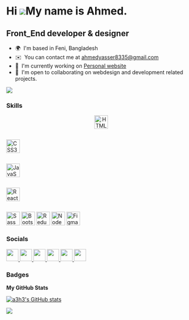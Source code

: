 # Hi ![](https://user-images.githubusercontent.com/18350557/176309783-0785949b-9127-417c-8b55-ab5a4333674e.gif)My name is Ahmed.

## Front_End developer & designer

- 🌍  I'm based in Feni, Bangladesh
- ✉️  You can contact me at [ahmedyasser8335@gmail.com](mailto:ahmedyasser8335@gmail.com)
- 🚀  I'm currently working on [Personal website](https://a3h3.github.io/ahmed_yasser/)
- 🤝  I'm open to collaborating on webdesign and development related projects.

<a href="https://x.com/Ahmed550981/" target="_blank" rel="noreferrer"><img
src="https://img.shields.io/twitter/follow/coderamrin?logo=twitter&style=for-the-badge&color=0891b2&labelColor=312e81"
/></a>

### Skills

<p align="center">

<img src="https://raw.githubusercontent.com/danielcranney/readme-generator/main/public/icons/skills/html5-colored.svg" width="36" height="36" alt="HTML5" />
<pre></pre>
<img src="https://raw.githubusercontent.com/danielcranney/readme-generator/main/public/icons/skills/css3-colored.svg" width="36" height="36" alt="CSS3" />
<pre></pre>
<img src="https://raw.githubusercontent.com/danielcranney/readme-generator/main/public/icons/skills/javascript-colored.svg" width="36" height="36" alt="JavaScript" />
<pre></pre>
<img src="https://raw.githubusercontent.com/danielcranney/readme-generator/main/public/icons/skills/react-colored.svg" width="36" height="36" alt="React" />
<pre></pre>
<img src="https://raw.githubusercontent.com/danielcranney/readme-generator/main/public/icons/skills/sass-colored.svg" width="36" height="36" alt="Sass" />

<img src="https://raw.githubusercontent.com/danielcranney/readme-generator/main/public/icons/skills/bootstrap-colored.svg" width="36" height="36" alt="Bootstrap" />

<img src="https://raw.githubusercontent.com/danielcranney/readme-generator/main/public/icons/skills/redux-colored.svg" width="36" height="36" alt="Redux" />

<img src="https://raw.githubusercontent.com/danielcranney/readme-generator/main/public/icons/skills/nodejs-colored.svg" width="36" height="36" alt="NodeJS" />

<img src="https://raw.githubusercontent.com/danielcranney/readme-generator/main/public/icons/skills/figma-colored.svg" width="36" height="36" alt="Figma" />


</p>

### Socials

<p align="left"> 
<a href="https://codepen.io/ahmed_656" target="_blank" rel="noreferrer">
<img src="https://raw.githubusercontent.com/danielcranney/readme-generator/main/public/icons/socials/codepen.svg" width="32" height="32" />
</a> <a href="https://www.facebook.com/a3h3m/" target="_blank" rel="noreferrer">
<img src="https://raw.githubusercontent.com/danielcranney/readme-generator/main/public/icons/socials/facebook.svg" width="32" height="32" />
</a> <a href="https://github.com/a3h3" target="_blank" rel="noreferrer">
<img src="https://raw.githubusercontent.com/danielcranney/readme-generator/main/public/icons/socials/github.svg" width="32" height="32" />
</a> <a href="https://www.instagram.com/ahmed_yasser_11111/" target="_blank" rel="noreferrer">
<img src="https://raw.githubusercontent.com/danielcranney/readme-generator/main/public/icons/socials/instagram.svg" width="32" height="32" />
</a> <a href="https://www.linkedin.com/in/ahmed-yasser-27b0902a5/" target="_blank" rel="noreferrer">
<img src="https://raw.githubusercontent.com/danielcranney/readme-generator/main/public/icons/socials/linkedin.svg" width="32" height="32" />
</a> <a href="https://x.com/Ahmed550981/" target="_blank" rel="noreferrer">
<img src="https://raw.githubusercontent.com/danielcranney/readme-generator/main/public/icons/socials/twitter.svg" width="32" height="32" />
</a>

</p>

### Badges

<b>My GitHub Stats</b>

<a href="http://www.github.com/a3h3"><img src="https://github-readme-stats.vercel.app/api?username=a3h3&show_icons=true&hide=&count_private=true&title_color=0891b2&text_color=ffffff&icon_color=0891b2&bg_color=312e81&hide_border=true&show_icons=true" alt="a3h3's GitHub stats" /></a>

<a href="http://www.github.com/a3h3"><img src="https://github-readme-streak-stats.herokuapp.com/?user=a3h3&stroke=ffffff&background=312e81&ring=0891b2&fire=0891b2&currStreakNum=ffffff&currStreakLabel=0891b2&sideNums=ffffff&sideLabels=ffffff&dates=ffffff&hide_border=true" /></a>
